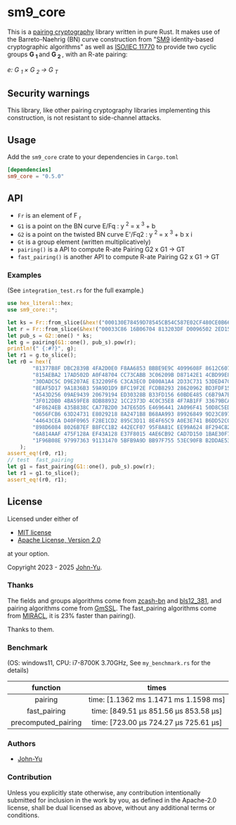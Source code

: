 # sm9_core

This is a [pairing cryptography](https://en.wikipedia.org/wiki/Pairing-based_cryptography) library written in pure Rust.
It makes use of the Barreto-Naehrig (BN) curve construction from "[SM9](https://en.wikipedia.org/wiki/SM9_(cryptography_standard)) identity-based  cryptographic algorithms" as well as [ISO/IEC 11770](https://www.iso.org/standard/82709.html) to provide two cyclic groups **G <sub>1 </sub>** and **G <sub>2 </sub>**, with an R-ate pairing:

*e: G <sub>1 </sub> × G <sub>2 </sub> → G <sub>T </sub>*

## Security warnings

This library, like other pairing cryptography libraries implementing this construction, is not resistant to side-channel attacks.

## Usage

Add the `sm9_core` crate to your dependencies in `Cargo.toml`

```toml
[dependencies]
sm9_core = "0.5.0"
```

## API

* `Fr` is an element of F <sub>r </sub>
* `G1` is a point on the BN curve E/Fq : y <sup>2 </sup> = x <sup>3 </sup> + b
* `G2` is a point on the twisted BN curve E'/Fq2 : y <sup>2 </sup> = x <sup>3 </sup> + b x i
* `Gt` is a group element (written multiplicatively)
* `pairing()` is a  API to compute R-ate Pairing G2 x G1 -> GT
* `fast_pairing()` is another  API to compute R-ate Pairing G2 x G1 -> GT

### Examples

(See `integration_test.rs` for the full example.)

```rust
use hex_literal::hex;
use sm9_core::*;

let ks = Fr::from_slice(&hex!("000130E78459D78545CB54C587E02CF480CE0B66340F319F348A1D5B1F2DC5F4")).unwrap();
let r = Fr::from_slice(&hex!("00033C86 16B06704 813203DF D0096502 2ED15975 C662337A ED648835 DC4B1CBE")).unwrap();
let pub_s = G2::one() * ks;
let g = pairing(G1::one(), pub_s).pow(r);
println!(" {:#?}", g);
let r1 = g.to_slice();
let r0 = hex!(
        "81377B8F DBC2839B 4FA2D0E0 F8AA6853 BBBE9E9C 4099608F 8612C607 8ACD7563"
        "815AEBA2 17AD502D A0F48704 CC73CABB 3C06209B D87142E1 4CBD99E8 BCA1680F"
        "30DADC5C D9E207AE E32209F6 C3CA3EC0 D800A1A4 2D33C731 53DED47C 70A39D2E"
        "8EAF5D17 9A1836B3 59A9D1D9 BFC19F2E FCDB8293 28620962 BD3FDF15 F2567F58"
        "A543D256 09AE9439 20679194 ED30328B B33FD156 60BDE485 C6B79A7B 32B01398"
        "3F012DB0 4BA59FE8 8DB88932 1CC2373D 4C0C35E8 4F7AB1FF 33679BCA 575D6765"
        "4F8624EB 435B838C CA77B2D0 347E65D5 E4696441 2A096F41 50D8C5ED E5440DDF"
        "0656FCB6 63D24731 E8029218 8A2471B8 B68AA993 89926849 9D23C897 55A1A897"
        "44643CEA D40F0965 F28E1CD2 895C3D11 8E4F65C9 A0E3E741 B6DD52C0 EE2D25F5"
        "898D6084 8026B7EF B8FCC1B2 442ECF07 95F8A81C EE99A624 8F294C82 C90D26BD"
        "6A814AAF 475F128A EF43A128 E37F8015 4AE6CB92 CAD7D150 1BAE30F7 50B3A9BD"
        "1F96B08E 97997363 91131470 5BFB9A9D BB97F755 53EC90FB B2DDAE53 C8F68E42"
    );
assert_eq!(r0, r1);
// test  fast_pairing
let g1 = fast_pairing(G1::one(), pub_s).pow(r);
let r1 = g1.to_slice();
assert_eq!(r0, r1);
```

## License

Licensed under either of

* [MIT license](http://opensource.org/licenses/MIT)
* [Apache License, Version 2.0](http://www.apache.org/licenses/LICENSE-2.0)

at your option.

Copyright 2023 - 2025 [John-Yu](https://github.com/John-Yu).

### Thanks

The fields and groups algorithms come from [zcash-bn](https://github.com/zcash-hackworks/bn) and [bls12_381](https://github.com/zkcrypto/bls12_381), and pairing algorithms come from [GmSSL](https://github.com/guanzhi/GmSSL).
The fast_pairing algorithms come from [MIRACL](https://github.com/miracl/MIRACL),  it is 23% faster than pairing().

Thanks to them.

### Benchmark

(OS: windows11, CPU:  i7-8700K 3.70GHz, See `my_benchmark.rs` for the details)

| function | times |
|:-:|:-:|
| pairing | time:   [1.1362 ms 1.1471 ms 1.1598 ms] |
| fast_pairing  |time:   [849.51 µs 851.56 µs 853.58 µs] |
| precomputed_pairing |time:   [723.00 µs 724.27 µs 725.61 µs] |

### Authors

* [John-Yu](https://github.com/John-Yu)

### Contribution

Unless you explicitly state otherwise, any contribution intentionally
submitted for inclusion in the work by you, as defined in the Apache-2.0
license, shall be dual licensed as above, without any additional terms or
conditions.
